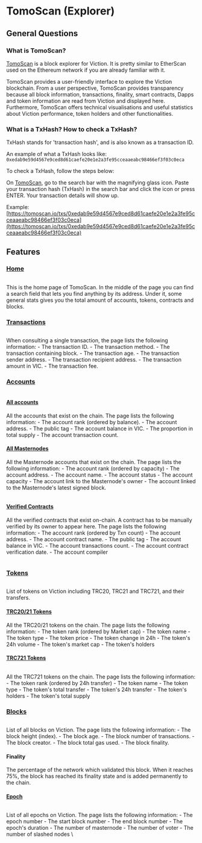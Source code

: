 # TomoScan (Explorer)

## **General Questions**

### **What is TomoScan?**

[TomoScan](https://tomoscan.io/) is a block explorer for Viction. It is pretty similar to EtherScan used on the Ethereum network if you are already familiar with it.

TomoScan provides a user-friendly interface to explore the Viction blockchain. From a user perspective, TomoScan provides transparency because all block information, transactions, finality, smart contracts, Dapps and token information are read from Viction and displayed here. Furthermore, TomoScan offers technical visualisations and useful statistics about Viction performance, token holders and other functionalities.

### **What is a TxHash? How to check a TxHash?**

TxHash stands for 'transaction hash', and is also known as a transaction ID.

An example of what a TxHash looks like: `0xedab9e59d4567e9ced8d61caefe20e1e2a3fe95cceaaeabc98466ef3f03c0eca`

To check a TxHash, follow the steps below:

On [TomoScan](https://tomoscan.io/), go to the search bar with the magnifying glass icon. Paste your transaction hash (TxHash) in the search bar and click the icon or press ENTER. Your transaction details will show up.

Example: [https://tomoscan.io/txs/0xedab9e59d4567e9ced8d61caefe20e1e2a3fe95cceaaeabc98466ef3f03c0eca](https://tomoscan.io/txs/0xedab9e59d4567e9ced8d61caefe20e1e2a3fe95cceaaeabc98466ef3f03c0eca)

## Features

### [Home](https://tomoscan.io/)

<figure><img src="../../.gitbook/assets/Screenshot_1 (5).png" alt=""><figcaption></figcaption></figure>

This is the home page of TomoScan. In the middle of the page you can find a search field that lets you find anything by its address. Under it, some general stats gives you the total amount of accounts, tokens, contracts and blocks.

### [Transactions](https://tomoscan.io/txs) <a href="#transactions" id="transactions"></a>

<figure><img src="../../.gitbook/assets/Screenshot_2 (1).png" alt=""><figcaption></figcaption></figure>

When consulting a single transaction, the page lists the following information: - The transaction ID. - The transaction method. - The transaction containing block. - The transaction age. - The transaction sender address. - The transaction recipient address. - The transaction amount in VIC. - The transaction fee.

### [Accounts](https://tomoscan.io/accounts) <a href="#accounts" id="accounts"></a>

<figure><img src="../../.gitbook/assets/Screenshot_3 (3).png" alt=""><figcaption></figcaption></figure>

#### [All accounts](https://tomoscan.io/accounts) <a href="#all-accounts" id="all-accounts"></a>

All the accounts that exist on the chain. The page lists the following information: - The account rank (ordered by balance). - The account address. - The public tag - The account balance in VIC. - The proportion in total supply - The account transaction count.

#### [All Masternodes](https://tomoscan.io/masternodes) <a href="#all-masternodes" id="all-masternodes"></a>

All the Masternode accounts that exist on the chain. The page lists the following information: - The account rank (ordered by capacity) - The account address. - The account name. - The account status - The account capacity - The account link to the Masternode's owner - The account linked to the Masternode's latest signed block.

<figure><img src="../../.gitbook/assets/Screenshot_5 (1).png" alt=""><figcaption></figcaption></figure>

#### [Verified Contracts](https://tomoscan.io/contracts) <a href="#verified-contracts" id="verified-contracts"></a>

All the verified contracts that exist on-chain. A contract has to be manually verified by its owner to appear here. The page lists the following information: - The account rank (ordered by Txn count) - The account address. - The account contract name. - The public tag - The account balance in VIC. - The account transactions count. - The account contract verification date. - The account compiler

<figure><img src="../../.gitbook/assets/Screenshot_4 (3).png" alt=""><figcaption></figcaption></figure>

### [Tokens](https://tomoscan.io/tokens) <a href="#tokens" id="tokens"></a>

<figure><img src="../../.gitbook/assets/Screenshot_6.png" alt=""><figcaption></figcaption></figure>

List of tokens on Viction including TRC20, TRC21 and TRC721, and their transfers.

#### [TRC20/21 Tokens](https://tomoscan.io/tokens) <a href="#all-tokens" id="all-tokens"></a>

All the TRC20/21 tokens on the chain. The page lists the following information: - The token rank (ordered by Market cap) - The token name - The token type - The token price - The token change in 24h - The token's 24h volume - The token's market cap - The token's holders

#### [TRC721 Tokens](https://tomoscan.io/tokens/trc721) <a href="#tokens-transfers" id="tokens-transfers"></a>

<figure><img src="../../.gitbook/assets/Screenshot_7.png" alt=""><figcaption></figcaption></figure>

All the TRC721 tokens on the chain. The page lists the following information: - The token rank (ordered by 24h transfer) - The token name - The token type - The token's total transfer - The token's 24h transfer - The token's holders - The token's total supply

### [Blocks](https://tomoscan.io/blocks) <a href="#blocks" id="blocks"></a>

<figure><img src="../../.gitbook/assets/Screenshot_8.png" alt=""><figcaption></figcaption></figure>

List of all blocks on Viction. The page lists the following information: - The block height (index). - The block age. - The block number of transactions. - The block creator. - The block total gas used. - The block finality.

#### Finality

The percentage of the network which validated this block. When it reaches 75%, the block has reached its finality state and is added permanently to the chain.

#### [Epoch](https://tomoscan.io/epochs) <a href="#block" id="block"></a>

<figure><img src="../../.gitbook/assets/Screenshot_9.png" alt=""><figcaption></figcaption></figure>

List of all epochs on Viction. The page lists the following information: - The epoch number - The start block number - The end block number - The epoch's duration - The number of masternode - The number of voter - The number of slashed nodes \\
